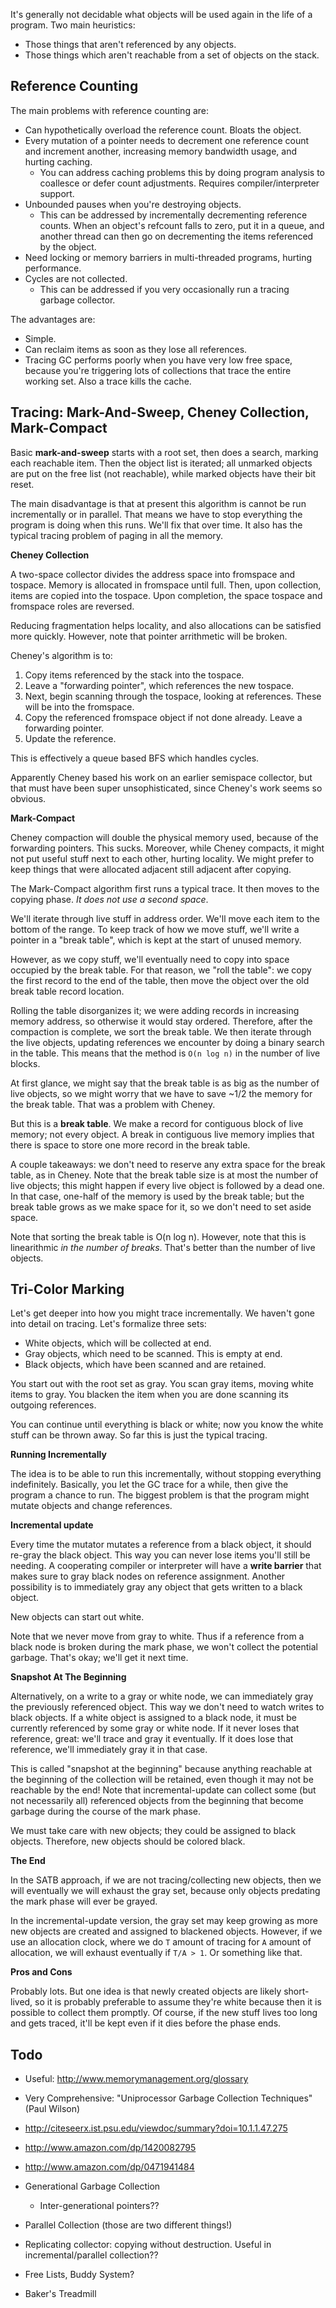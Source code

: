 It's generally not decidable what objects will be used again in the
life of a program. Two main heuristics:

* Those things that aren't referenced by any objects.
* Those things which aren't reachable from a set of objects on the
  stack.

## Reference Counting

The main problems with reference counting are:

* Can hypothetically overload the reference count. Bloats the object.
* Every mutation of a pointer needs to decrement one reference count
  and increment another, increasing memory bandwidth usage, and
  hurting caching.
    * You can address caching problems this by doing program analysis
      to coallesce or defer count adjustments. Requires
      compiler/interpreter support.
* Unbounded pauses when you're destroying objects.
    * This can be addressed by incrementally decrementing reference
      counts. When an object's refcount falls to zero, put it in a
      queue, and another thread can then go on decrementing the
      items referenced by the object.
* Need locking or memory barriers in multi-threaded programs, hurting
  performance.
* Cycles are not collected.
    * This can be addressed if you very occasionally run a tracing
      garbage collector.

The advantages are:

* Simple.
* Can reclaim items as soon as they lose all references.
* Tracing GC performs poorly when you have very low free space,
  because you're triggering lots of collections that trace the entire
  working set. Also a trace kills the cache.

## Tracing: Mark-And-Sweep, Cheney Collection, Mark-Compact

Basic **mark-and-sweep** starts with a root set, then does a search,
marking each reachable item. Then the object list is iterated; all
unmarked objects are put on the free list (not reachable), while
marked objects have their bit reset.

The main disadvantage is that at present this algorithm is cannot be
run incrementally or in parallel. That means we have to stop
everything the program is doing when this runs. We'll fix that over
time. It also has the typical tracing problem of paging in all the
memory.

**Cheney Collection**

A two-space collector divides the address space into fromspace and
tospace. Memory is allocated in fromspace until full. Then, upon
collection, items are copied into the tospace. Upon completion, the
space tospace and fromspace roles are reversed.

Reducing fragmentation helps locality, and also allocations can be
satisfied more quickly. However, note that pointer arrithmetic will be
broken.

Cheney's algorithm is to:

1. Copy items referenced by the stack into the tospace.
2. Leave a "forwarding pointer", which references the new tospace.
3. Next, begin scanning through the tospace, looking at
   references. These will be into the fromspace.
4. Copy the referenced fromspace object if not done already. Leave a
   forwarding pointer.
5. Update the reference.

This is effectively a queue based BFS which handles cycles.

Apparently Cheney based his work on an earlier semispace collector,
but that must have been super unsophisticated, since Cheney's work
seems so obvious.

**Mark-Compact**

Cheney compaction will double the physical memory used, because of the
forwarding pointers. This sucks. Moreover, while Cheney compacts, it
might not put useful stuff next to each other, hurting locality. We
might prefer to keep things that were allocated adjacent still
adjacent after copying.

The Mark-Compact algorithm first runs a typical trace. It then moves
to the copying phase. *It does not use a second space*.

We'll iterate through live stuff in address order. We'll move each
item to the bottom of the range. To keep track of how we move stuff,
we'll write a pointer in a "break table", which is kept at the start
of unused memory.

However, as we copy stuff, we'll eventually need to copy into space
occupied by the break table. For that reason, we "roll the table": we
copy the first record to the end of the table, then move the object
over the old break table record location.

Rolling the table disorganizes it; we were adding records in
increasing memory address, so otherwise it would stay
ordered. Therefore, after the compaction is complete, we sort the
break table. We then iterate through the live objects, updating
references we encounter by doing a binary search in the table. This
means that the method is `O(n log n)` in the number of live blocks.

At first glance, we might say that the break table is as big as the
number of live objects, so we might worry that we have to save ~1/2
the memory for the break table. That was a problem with Cheney.

But this is a **break table**. We make a record for contiguous block
of live memory; not every object. A break in contiguous live memory
implies that there is space to store one more record in the break
table.

A couple takeaways: we don't need to reserve any extra space for the
break table, as in Cheney. Note that the break table size is at most
the number of live objects; this might happen if every live object is
followed by a dead one. In that case, one-half of the memory is used
by the break table; but the break table grows as we make space for it,
so we don't need to set aside space.

Note that sorting the break table is O(n log n). However, note that
this is linearithmic *in the number of breaks*. That's better than the
number of live objects.

## Tri-Color Marking

Let's get deeper into how you might trace incrementally. We haven't
gone into detail on tracing. Let's formalize three sets:

* White objects, which will be collected at end.
* Gray objects, which need to be scanned. This is empty at end.
* Black objects, which have been scanned and are retained.

You start out with the root set as gray. You scan gray items, moving
white items to gray. You blacken the item when you are done scanning
its outgoing references.

You can continue until everything is black or white; now you know the
white stuff can be thrown away. So far this is just the typical
tracing.

**Running Incrementally**

The idea is to be able to run this incrementally, without stopping
everything indefinitely. Basically, you let the GC trace for a while,
then give the program a chance to run. The biggest problem is that the
program might mutate objects and change references.

**Incremental update**

Every time the mutator mutates a reference from a black object, it
should re-gray the black object. This way you can never lose items
you'll still be needing. A cooperating compiler or interpreter will
have a **write barrier** that makes sure to gray black nodes on
reference assignment. Another possibility is to immediately gray any
object that gets written to a black object.

New objects can start out white.

Note that we never move from gray to white. Thus if a reference from a
black node is broken during the mark phase, we won't collect the
potential garbage. That's okay; we'll get it next time.

**Snapshot At The Beginning**

Alternatively, on a write to a gray or white node, we can immediately
gray the previously referenced object. This way we don't need to watch
writes to black objects. If a white object is assigned to a black
node, it must be currently referenced by some gray or white node. If
it never loses that reference, great: we'll trace and gray it
eventually. If it does lose that reference, we'll immediately gray it
in that case.

This is called "snapshot at the beginning" because anything reachable
at the beginning of the collection will be retained, even though it
may not be reachable by the end! Note that incremental-update can
collect some (but not necessarily all) referenced objects from the
beginning that become garbage during the course of the mark phase.

We must take care with new objects; they could be assigned to black
objects. Therefore, new objects should be colored black.

**The End**

In the SATB approach, if we are not tracing/collecting new objects,
then we will eventually we will exhaust the gray set, because only
objects predating the mark phase will ever be grayed.

In the incremental-update version, the gray set may keep growing as
more new objects are created and assigned to blackened
objects. However, if we use an allocation clock, where we do `T`
amount of tracing for `A` amount of allocation, we will exhaust
eventually if `T/A > 1`. Or something like that.

**Pros and Cons**

Probably lots. But one idea is that newly created objects are likely
short-lived, so it is probably preferable to assume they're white
because then it is possible to collect them promptly. Of course, if
the new stuff lives too long and gets traced, it'll be kept even if it
dies before the phase ends.

## Todo

* Useful: http://www.memorymanagement.org/glossary
* Very Comprehensive: "Uniprocessor Garbage Collection Techniques"
  (Paul Wilson)
* http://citeseerx.ist.psu.edu/viewdoc/summary?doi=10.1.1.47.275
* http://www.amazon.com/dp/1420082795
* http://www.amazon.com/dp/0471941484

* Generational Garbage Collection
    * Inter-generational pointers??
* Parallel Collection (those are two different things!)
* Replicating collector: copying without destruction. Useful in
  incremental/parallel collection??
* Free Lists, Buddy System?
* Baker's Treadmill
